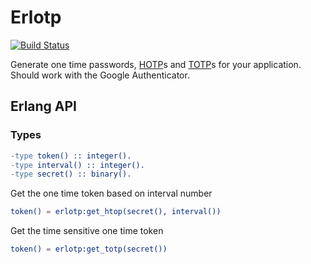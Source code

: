 Erlotp
======

[![Build Status](https://secure.travis-ci.org/omarkj/erlotp.png)](https://travis-ci.org/omarkj/erlotp)

Generate one time passwords, [HOTP](http://en.wikipedia.org/wiki/HOTP)s and
[TOTP](http://en.wikipedia.org/wiki/Time-based_One-time_Password_Algorithm)s for 
your application. Should work with the Google Authenticator.

Erlang API
----------

### Types

``` erlang
-type token() :: integer().
-type interval() :: integer().
-type secret() :: binary().
```

Get the one time token based on interval number

``` erlang
token() = erlotp:get_htop(secret(), interval())
```

Get the time sensitive one time token

``` erlang
token() = erlotp:get_totp(secret())
```
